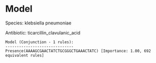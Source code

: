 
# Model

Species: klebsiella pneumoniae

Antibiotic: ticarcillin_clavulanic_acid

```
Model (Conjunction - 1 rules):
------------------------------
Presence(AAAAGCGAACTATCTGCGGGCTGAAACTATC) [Importance: 1.00, 692 equivalent rules]

```

